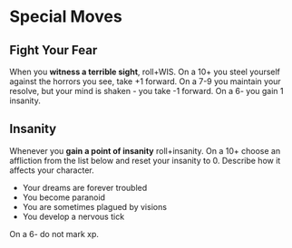 # Special Moves

## Fight Your Fear
When you **witness a terrible sight**, roll+WIS. On a 10+ you steel yourself against the horrors you see, take +1 forward.  On a 7-9 you maintain your resolve, but your mind is shaken - you take -1 forward. On a 6- you gain 1 insanity.

## Insanity
Whenever you **gain a point of insanity** roll+insanity. On a 10+ choose an affliction from the list below and reset your insanity to 0. Describe how it affects your character. 

  - Your dreams are forever troubled
  - You become paranoid
  - You are sometimes plagued by visions
  - You develop a nervous tick

On a 6- do not mark xp.
